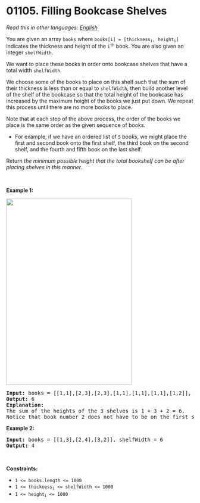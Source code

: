 # 01105. Filling Bookcase Shelves

  _Read this in other languages:_
    [_English_](README.md)

<p>You are given an array <code>books</code> where <code>books[i] = [thickness<sub>i</sub>, height<sub>i</sub>]</code> indicates the thickness and height of the <code>i<sup>th</sup></code> book. You are also given an integer <code>shelfWidth</code>.</p>

<p>We want to place these books in order onto bookcase shelves that have a total width <code>shelfWidth</code>.</p>

<p>We choose some of the books to place on this shelf such that the sum of their thickness is less than or equal to <code>shelfWidth</code>, then build another level of the shelf of the bookcase so that the total height of the bookcase has increased by the maximum height of the books we just put down. We repeat this process until there are no more books to place.</p>

<p>Note that at each step of the above process, the order of the books we place is the same order as the given sequence of books.</p>

<ul>
	<li>For example, if we have an ordered list of <code>5</code> books, we might place the first and second book onto the first shelf, the third book on the second shelf, and the fourth and fifth book on the last shelf.</li>
</ul>

<p>Return <em>the minimum possible height that the total bookshelf can be after placing shelves in this manner</em>.</p>

<p>&nbsp;</p>
<p><strong>Example 1:</strong></p>
<img alt="" src="https://assets.leetcode.com/uploads/2019/06/24/shelves.png" style="height: 500px; width: 337px;" />
<pre>
<strong>Input:</strong> books = [[1,1],[2,3],[2,3],[1,1],[1,1],[1,1],[1,2]], shelf_width = 4
<strong>Output:</strong> 6
<strong>Explanation:</strong>
The sum of the heights of the 3 shelves is 1 + 3 + 2 = 6.
Notice that book number 2 does not have to be on the first shelf.
</pre>

<p><strong>Example 2:</strong></p>

<pre>
<strong>Input:</strong> books = [[1,3],[2,4],[3,2]], shelfWidth = 6
<strong>Output:</strong> 4
</pre>

<p>&nbsp;</p>
<p><strong>Constraints:</strong></p>

<ul>
	<li><code>1 &lt;= books.length &lt;= 1000</code></li>
	<li><code>1 &lt;= thickness<sub>i</sub> &lt;= shelfWidth &lt;= 1000</code></li>
	<li><code>1 &lt;= height<sub>i</sub> &lt;= 1000</code></li>
</ul>
